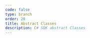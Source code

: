 ```yaml
---
code: false
type: branch
order: 20
title: Abstract Classes
description: C# SDK abstract Classes
---
```


